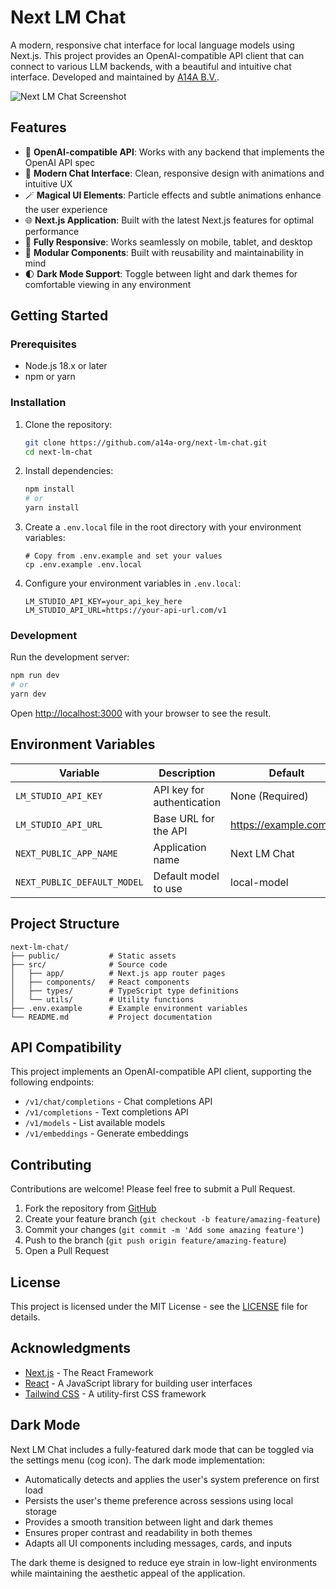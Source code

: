 # Next LM Chat

A modern, responsive chat interface for local language models using Next.js. This project provides an OpenAI-compatible API client that can connect to various LLM backends, with a beautiful and intuitive chat interface. Developed and maintained by [A14A B.V.](https://github.com/a14a-org).

![Next LM Chat Screenshot](public/screenshot.png)

## Features

- 🔄 **OpenAI-compatible API**: Works with any backend that implements the OpenAI API spec
- 💬 **Modern Chat Interface**: Clean, responsive design with animations and intuitive UX
- 🪄 **Magical UI Elements**: Particle effects and subtle animations enhance the user experience
- 🌐 **Next.js Application**: Built with the latest Next.js features for optimal performance
- 📱 **Fully Responsive**: Works seamlessly on mobile, tablet, and desktop
- 🧩 **Modular Components**: Built with reusability and maintainability in mind
- 🌓 **Dark Mode Support**: Toggle between light and dark themes for comfortable viewing in any environment

## Getting Started

### Prerequisites

- Node.js 18.x or later
- npm or yarn

### Installation

1. Clone the repository:

   ```bash
   git clone https://github.com/a14a-org/next-lm-chat.git
   cd next-lm-chat
   ```

2. Install dependencies:

   ```bash
   npm install
   # or
   yarn install
   ```

3. Create a `.env.local` file in the root directory with your environment variables:

   ```
   # Copy from .env.example and set your values
   cp .env.example .env.local
   ```

4. Configure your environment variables in `.env.local`:
   ```
   LM_STUDIO_API_KEY=your_api_key_here
   LM_STUDIO_API_URL=https://your-api-url.com/v1
   ```

### Development

Run the development server:

```bash
npm run dev
# or
yarn dev
```

Open [http://localhost:3000](http://localhost:3000) with your browser to see the result.

## Environment Variables

| Variable                    | Description                | Default                |
| --------------------------- | -------------------------- | ---------------------- |
| `LM_STUDIO_API_KEY`         | API key for authentication | None (Required)        |
| `LM_STUDIO_API_URL`         | Base URL for the API       | https://example.com/v1 |
| `NEXT_PUBLIC_APP_NAME`      | Application name           | Next LM Chat           |
| `NEXT_PUBLIC_DEFAULT_MODEL` | Default model to use       | local-model            |

## Project Structure

```
next-lm-chat/
├── public/           # Static assets
├── src/              # Source code
│   ├── app/          # Next.js app router pages
│   ├── components/   # React components
│   ├── types/        # TypeScript type definitions
│   └── utils/        # Utility functions
├── .env.example      # Example environment variables
└── README.md         # Project documentation
```

## API Compatibility

This project implements an OpenAI-compatible API client, supporting the following endpoints:

- `/v1/chat/completions` - Chat completions API
- `/v1/completions` - Text completions API
- `/v1/models` - List available models
- `/v1/embeddings` - Generate embeddings

## Contributing

Contributions are welcome! Please feel free to submit a Pull Request.

1. Fork the repository from [GitHub](https://github.com/a14a-org/next-lm-chat)
2. Create your feature branch (`git checkout -b feature/amazing-feature`)
3. Commit your changes (`git commit -m 'Add some amazing feature'`)
4. Push to the branch (`git push origin feature/amazing-feature`)
5. Open a Pull Request

## License

This project is licensed under the MIT License - see the [LICENSE](LICENSE) file for details.

## Acknowledgments

- [Next.js](https://nextjs.org/) - The React Framework
- [React](https://reactjs.org/) - A JavaScript library for building user interfaces
- [Tailwind CSS](https://tailwindcss.com/) - A utility-first CSS framework

## Dark Mode

Next LM Chat includes a fully-featured dark mode that can be toggled via the settings menu (cog icon). The dark mode implementation:

- Automatically detects and applies the user's system preference on first load
- Persists the user's theme preference across sessions using local storage
- Provides a smooth transition between light and dark themes
- Ensures proper contrast and readability in both themes
- Adapts all UI components including messages, cards, and inputs

The dark theme is designed to reduce eye strain in low-light environments while maintaining the aesthetic appeal of the application.
